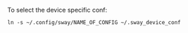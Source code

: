To select the device specific conf:
```
ln -s ~/.config/sway/NAME_OF_CONFIG ~/.sway_device_conf
```
